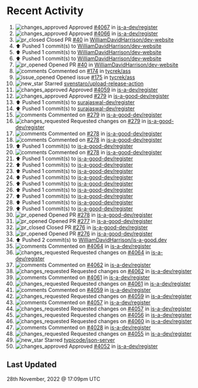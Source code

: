 # Recent Activity

<!--RECENT_ACTIVITY:start-->
1. ![changes_approved](https://cdn.jsdelivr.net/gh/Readme-Workflows/Readme-Icons@main/icons/octicons/ApprovedChanges.svg) Approved [#4067](https://github.com/is-a-dev/register/pull/4067#pullrequestreview-1195737224) in [is-a-dev/register](https://github.com/is-a-dev/register)
2. ![changes_approved](https://cdn.jsdelivr.net/gh/Readme-Workflows/Readme-Icons@main/icons/octicons/ApprovedChanges.svg) Approved [#4066](https://github.com/is-a-dev/register/pull/4066#pullrequestreview-1195593263) in [is-a-dev/register](https://github.com/is-a-dev/register)
3. ![pr_closed](https://cdn.jsdelivr.net/gh/Readme-Workflows/Readme-Icons@main/icons/octicons/PullRequestClosed.svg) Closed PR [#40](https://github.com/WilliamDavidHarrison/dev-website/pull/40) in [WilliamDavidHarrison/dev-website](https://github.com/WilliamDavidHarrison/dev-website)
4. ⬆️ Pushed 1 commit(s) to [WilliamDavidHarrison/dev-website](https://github.com/WilliamDavidHarrison/dev-website)
5. ⬆️ Pushed 1 commit(s) to [WilliamDavidHarrison/dev-website](https://github.com/WilliamDavidHarrison/dev-website)
6. ⬆️ Pushed 1 commit(s) to [WilliamDavidHarrison/dev-website](https://github.com/WilliamDavidHarrison/dev-website)
7. ![pr_opened](https://cdn.jsdelivr.net/gh/Readme-Workflows/Readme-Icons@main/icons/octicons/PullRequestOpened.svg) Opened PR [#40](https://github.com/WilliamDavidHarrison/dev-website/pull/40) in [WilliamDavidHarrison/dev-website](https://github.com/WilliamDavidHarrison/dev-website)
8. ![comments](https://cdn.jsdelivr.net/gh/Readme-Workflows/Readme-Icons@main/icons/octicons/Comment.svg) Commented on [#174](https://github.com/tycrek/ass/issues/174#issuecomment-1328848514) in [tycrek/ass](https://github.com/tycrek/ass)
9. ![issue_opened](https://cdn.jsdelivr.net/gh/Readme-Workflows/Readme-Icons@main/icons/octicons/IssueOpened.svg) Opened issue [#175](https://github.com/tycrek/ass/issues/175) in [tycrek/ass](https://github.com/tycrek/ass)
10. ![new_star](https://cdn.jsdelivr.net/gh/Readme-Workflows/Readme-Icons@main/icons/octicons/StarredRepositoryYellow.svg) Starred [svenstaro/upload-release-action](https://github.com/svenstaro/upload-release-action)
11. ![changes_approved](https://cdn.jsdelivr.net/gh/Readme-Workflows/Readme-Icons@main/icons/octicons/ApprovedChanges.svg) Approved [#4059](https://github.com/is-a-dev/register/pull/4059#pullrequestreview-1195336263) in [is-a-dev/register](https://github.com/is-a-dev/register)
12. ![changes_approved](https://cdn.jsdelivr.net/gh/Readme-Workflows/Readme-Icons@main/icons/octicons/ApprovedChanges.svg) Approved [#279](https://github.com/is-a-good-dev/register/pull/279#pullrequestreview-1195334700) in [is-a-good-dev/register](https://github.com/is-a-good-dev/register)
13. ⬆️ Pushed 1 commit(s) to [surajaswal-dev/register](https://github.com/surajaswal-dev/register)
14. ⬆️ Pushed 1 commit(s) to [surajaswal-dev/register](https://github.com/surajaswal-dev/register)
15. ![comments](https://cdn.jsdelivr.net/gh/Readme-Workflows/Readme-Icons@main/icons/octicons/Comment.svg) Commented on [#279](https://github.com/is-a-good-dev/register/pull/279#discussion_r1033212613) in [is-a-good-dev/register](https://github.com/is-a-good-dev/register)
16. ![changes_requested](https://cdn.jsdelivr.net/gh/Readme-Workflows/Readme-Icons@main/icons/octicons/RequestedChanges.svg) Requested changes on [#279](https://github.com/is-a-good-dev/register/pull/279#pullrequestreview-1195329748) in [is-a-good-dev/register](https://github.com/is-a-good-dev/register)
17. ![comments](https://cdn.jsdelivr.net/gh/Readme-Workflows/Readme-Icons@main/icons/octicons/Comment.svg) Commented on [#278](https://github.com/is-a-good-dev/register/pull/278#issuecomment-1328435575) in [is-a-good-dev/register](https://github.com/is-a-good-dev/register)
18. ![comments](https://cdn.jsdelivr.net/gh/Readme-Workflows/Readme-Icons@main/icons/octicons/Comment.svg) Commented on [#278](https://github.com/is-a-good-dev/register/pull/278#issuecomment-1328434161) in [is-a-good-dev/register](https://github.com/is-a-good-dev/register)
19. ⬆️ Pushed 1 commit(s) to [is-a-good-dev/register](https://github.com/is-a-good-dev/register)
20. ![comments](https://cdn.jsdelivr.net/gh/Readme-Workflows/Readme-Icons@main/icons/octicons/Comment.svg) Commented on [#278](https://github.com/is-a-good-dev/register/pull/278#issuecomment-1328432612) in [is-a-good-dev/register](https://github.com/is-a-good-dev/register)
21. ⬆️ Pushed 1 commit(s) to [is-a-good-dev/register](https://github.com/is-a-good-dev/register)
22. ⬆️ Pushed 1 commit(s) to [is-a-good-dev/register](https://github.com/is-a-good-dev/register)
23. ⬆️ Pushed 1 commit(s) to [is-a-good-dev/register](https://github.com/is-a-good-dev/register)
24. ⬆️ Pushed 1 commit(s) to [is-a-good-dev/register](https://github.com/is-a-good-dev/register)
25. ⬆️ Pushed 1 commit(s) to [is-a-good-dev/register](https://github.com/is-a-good-dev/register)
26. ⬆️ Pushed 1 commit(s) to [is-a-good-dev/register](https://github.com/is-a-good-dev/register)
27. ⬆️ Pushed 1 commit(s) to [is-a-good-dev/register](https://github.com/is-a-good-dev/register)
28. ⬆️ Pushed 1 commit(s) to [is-a-good-dev/register](https://github.com/is-a-good-dev/register)
29. ⬆️ Pushed 1 commit(s) to [is-a-good-dev/register](https://github.com/is-a-good-dev/register)
30. ![pr_opened](https://cdn.jsdelivr.net/gh/Readme-Workflows/Readme-Icons@main/icons/octicons/PullRequestOpened.svg) Opened PR [#278](https://github.com/is-a-good-dev/register/pull/278) in [is-a-good-dev/register](https://github.com/is-a-good-dev/register)
31. ![pr_opened](https://cdn.jsdelivr.net/gh/Readme-Workflows/Readme-Icons@main/icons/octicons/PullRequestOpened.svg) Opened PR [#277](https://github.com/is-a-good-dev/register/pull/277) in [is-a-good-dev/register](https://github.com/is-a-good-dev/register)
32. ![pr_closed](https://cdn.jsdelivr.net/gh/Readme-Workflows/Readme-Icons@main/icons/octicons/PullRequestClosed.svg) Closed PR [#276](https://github.com/is-a-good-dev/register/pull/276) in [is-a-good-dev/register](https://github.com/is-a-good-dev/register)
33. ![pr_opened](https://cdn.jsdelivr.net/gh/Readme-Workflows/Readme-Icons@main/icons/octicons/PullRequestOpened.svg) Opened PR [#276](https://github.com/is-a-good-dev/register/pull/276) in [is-a-good-dev/register](https://github.com/is-a-good-dev/register)
34. ⬆️ Pushed 2 commit(s) to [WilliamDavidHarrison/is-a-good.dev](https://github.com/WilliamDavidHarrison/is-a-good.dev)
35. ![comments](https://cdn.jsdelivr.net/gh/Readme-Workflows/Readme-Icons@main/icons/octicons/Comment.svg) Commented on [#4064](https://github.com/is-a-dev/register/pull/4064#discussion_r1033047029) in [is-a-dev/register](https://github.com/is-a-dev/register)
36. ![changes_requested](https://cdn.jsdelivr.net/gh/Readme-Workflows/Readme-Icons@main/icons/octicons/RequestedChanges.svg) Requested changes on [#4064](https://github.com/is-a-dev/register/pull/4064#pullrequestreview-1195094172) in [is-a-dev/register](https://github.com/is-a-dev/register)
37. ![comments](https://cdn.jsdelivr.net/gh/Readme-Workflows/Readme-Icons@main/icons/octicons/Comment.svg) Commented on [#4062](https://github.com/is-a-dev/register/pull/4062#discussion_r1033044548) in [is-a-dev/register](https://github.com/is-a-dev/register)
38. ![changes_requested](https://cdn.jsdelivr.net/gh/Readme-Workflows/Readme-Icons@main/icons/octicons/RequestedChanges.svg) Requested changes on [#4062](https://github.com/is-a-dev/register/pull/4062#pullrequestreview-1195090834) in [is-a-dev/register](https://github.com/is-a-dev/register)
39. ![comments](https://cdn.jsdelivr.net/gh/Readme-Workflows/Readme-Icons@main/icons/octicons/Comment.svg) Commented on [#4061](https://github.com/is-a-dev/register/pull/4061#discussion_r1033044046) in [is-a-dev/register](https://github.com/is-a-dev/register)
40. ![changes_requested](https://cdn.jsdelivr.net/gh/Readme-Workflows/Readme-Icons@main/icons/octicons/RequestedChanges.svg) Requested changes on [#4061](https://github.com/is-a-dev/register/pull/4061#pullrequestreview-1195090189) in [is-a-dev/register](https://github.com/is-a-dev/register)
41. ![comments](https://cdn.jsdelivr.net/gh/Readme-Workflows/Readme-Icons@main/icons/octicons/Comment.svg) Commented on [#4059](https://github.com/is-a-dev/register/pull/4059#discussion_r1033043923) in [is-a-dev/register](https://github.com/is-a-dev/register)
42. ![changes_requested](https://cdn.jsdelivr.net/gh/Readme-Workflows/Readme-Icons@main/icons/octicons/RequestedChanges.svg) Requested changes on [#4059](https://github.com/is-a-dev/register/pull/4059#pullrequestreview-1195090047) in [is-a-dev/register](https://github.com/is-a-dev/register)
43. ![comments](https://cdn.jsdelivr.net/gh/Readme-Workflows/Readme-Icons@main/icons/octicons/Comment.svg) Commented on [#4057](https://github.com/is-a-dev/register/pull/4057#discussion_r1033043713) in [is-a-dev/register](https://github.com/is-a-dev/register)
44. ![changes_requested](https://cdn.jsdelivr.net/gh/Readme-Workflows/Readme-Icons@main/icons/octicons/RequestedChanges.svg) Requested changes on [#4057](https://github.com/is-a-dev/register/pull/4057#pullrequestreview-1195089788) in [is-a-dev/register](https://github.com/is-a-dev/register)
45. ![changes_requested](https://cdn.jsdelivr.net/gh/Readme-Workflows/Readme-Icons@main/icons/octicons/RequestedChanges.svg) Requested changes on [#4056](https://github.com/is-a-dev/register/pull/4056#pullrequestreview-1195089636) in [is-a-dev/register](https://github.com/is-a-dev/register)
46. ![changes_requested](https://cdn.jsdelivr.net/gh/Readme-Workflows/Readme-Icons@main/icons/octicons/RequestedChanges.svg) Requested changes on [#4060](https://github.com/is-a-dev/register/pull/4060#pullrequestreview-1195084325) in [is-a-dev/register](https://github.com/is-a-dev/register)
47. ![comments](https://cdn.jsdelivr.net/gh/Readme-Workflows/Readme-Icons@main/icons/octicons/Comment.svg) Commented on [#4028](https://github.com/is-a-dev/register/pull/4028#issuecomment-1328382479) in [is-a-dev/register](https://github.com/is-a-dev/register)
48. ![changes_requested](https://cdn.jsdelivr.net/gh/Readme-Workflows/Readme-Icons@main/icons/octicons/RequestedChanges.svg) Requested changes on [#4055](https://github.com/is-a-dev/register/pull/4055#pullrequestreview-1195063667) in [is-a-dev/register](https://github.com/is-a-dev/register)
49. ![new_star](https://cdn.jsdelivr.net/gh/Readme-Workflows/Readme-Icons@main/icons/octicons/StarredRepositoryYellow.svg) Starred [typicode/json-server](https://github.com/typicode/json-server)
50. ![changes_approved](https://cdn.jsdelivr.net/gh/Readme-Workflows/Readme-Icons@main/icons/octicons/ApprovedChanges.svg) Approved [#4052](https://github.com/is-a-dev/register/pull/4052#pullrequestreview-1194936815) in [is-a-dev/register](https://github.com/is-a-dev/register)
<!--RECENT_ACTIVITY:end-->

## Last Updated
<!--RECENT_ACTIVITY:last_update-->
28th November, 2022 @ 17:09pm UTC
<!--RECENT_ACTIVITY:last_update_end-->
